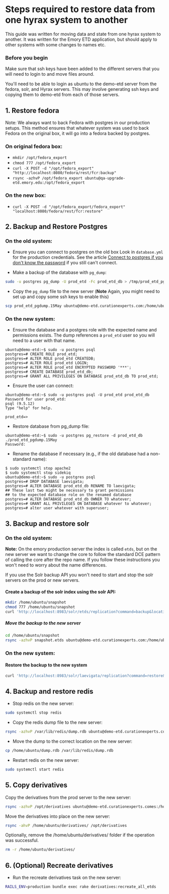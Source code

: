 # Steps required to restore data from one hyrax system to another

This guide was written for moving data and state from one hyrax system to another.
It was written for the Emory ETD application, but should apply to other systems with
some changes to names etc.

### Before you begin

Make sure that ssh keys have been added to the different servers that you will need
to login to and move files around.

You'll need to be able to login as ubuntu to the demo-etd server from the fedora, solr,
and Hyrax servers. This may involve generating ssh keys and copying them to demo-etd
from each of those servers.

## 1.  Restore fedora
Note: We always want to back Fedora with postgres in our production setups. This
method ensures that whatever system was used to back Fedora on the original box,
it will go into a fedora backed by postgres.

### On original fedora box:

* `mkdir /opt/fedora_export`
* `chmod 777 /opt/fedora_export`
* `curl -X POST -d "/opt/fedora_export" "http://localhost:8080/fedora/rest/fcr:backup"`
* `rsync -azhvP /opt/fedora_export ubuntu@qa-upgrade-etd.emory.edu:/opt/fedora_export`


### On the new box:
* `curl -X POST -d "/opt/fedora_export/fedora_export" "localhost:8080/fedora/rest/fcr:restore"`

## 2. Backup and Restore Postgres
### On the old system:

* Ensure you can connect to postgres on the old box
Look in `database.yml` for the production credentials. See the article [Connect to postgres if you don't know the password](reset_postgres.md) if you still can't connect.

* Make a backup of the database with `pg_dump`:

```bash
sudo -u postgres pg_dump -U prod_etd -Fc prod_etd_db > /tmp/prod_etd_pgdump.15May
```

* Copy the `pg_dump` file to the new server (**Note** Again, you might need to set up and copy some ssh keys to enable this)

```bash
scp prod_etd_pgdump.15May ubuntu@demo-etd.curationexperts.com:/home/ubuntu
```

### On the new system:

* Ensure the database and a postgres role with the expected name and permissions exists. The dump references a `prod_etd` user so you will need to a user with that name.

```
ubuntu@demo-etd:~$ sudo -u postgres psql
postgres=# CREATE ROLE prod_etd;
postgres=# ALTER ROLE prod_etd CREATEDB;
postgres=# ALTER ROLE prod_etd LOGIN;
postgres=# ALTER ROLE prod_etd ENCRYPTED PASSWORD '***';
postgres=# CREATE DATABASE prod_etd_db;
postgres=# GRANT ALL PRIVILEGES ON DATABASE prod_etd_db TO prod_etd;
```

* Ensure the user can connect:

```
ubuntu@demo-etd:~$ sudo -u postgres psql -U prod_etd prod_etd_db
Password for user prod_etd:
psql (9.5.12)
Type "help" for help.

prod_etd=>
```

* Restore database from pg_dump file:

```
ubuntu@demo-etd:~$ sudo -u postgres pg_restore -d prod_etd_db ./prod_etd_pgdump.15May
Password:
```

* Rename the database if necessary (e.g., if the old database had a non-standard name):

```
$ sudo systemctl stop apache2
$ sudo systemctl stop sidekiq
ubuntu@demo-etd:~$ sudo -u postgres psql
postgres=# DROP DATABASE laevigata;
postgres=# ALTER DATABASE prod_etd_db RENAME TO laevigata;
## These last two might be necessary to grant permissions
## to the expected database role on the renamed database
postgres=# ALTER DATABASE prod_etd_db OWNER TO whatever;
postgres=# GRANT ALL PRIVILEGES ON DATABASE whatever to whatever;
postgres=# alter user whatever with superuser;
```



## 3.  Backup and restore solr
### On the old system:

**Note:** On the emory production server the index is called `etds`, but on the new
server we want to change the core to follow the standard DCE pattern of
calling the core after the repo name. If you follow these instructions
you won't need to worry about the name differences.

If you use the Solr backup API you won't need to start and stop the
solr servers on the prod or new servers.

#### Create a backup of the solr index using the solr API:
  ```bash
  mkdir /home/ubuntu/snapshot
  chmod 777 /home/ubuntu/snapshot
  curl 'http://localhost:8983/solr/etds/replication?command=backup&location=/home/ubuntu/snapshot&name=etds'
  ```

##### Move the backup to the new server
```bash
cd /home/ubuntu/snapshot
rsync -azhvP snapshot.etds ubuntu@demo-etd.curationexperts.com:/home/ubuntu/
```

### On the new system:

#### Restore the backup to the new system

```bash
curl 'http://localhost:8983/solr/laevigata/replication?command=restore&name=etds&location=/home/ubuntu/'
```


## 4. Backup and restore redis

* Stop redis on the new server:

```bash
sudo systemctl stop redis
```

* Copy the redis dump file to the new server:

```bash
rsync -azhvP /var/lib/redis/dump.rdb ubuntu@demo-etd.curationexperts.com:/home/ubuntu/dump.rdb
```

* Move the dump to the correct location on the new server:

```bash
cp /home/ubuntu/dump.rdb /var/lib/redis/dump.rdb
```

* Restart redis on the new server:

```bash
sudo systemctl start redis
```
## 5. Copy derivatives

Copy the derivatives from the prod server to the new server:

```bash
rsync -azhvP /opt/derivatives ubuntu@demo-etd.curationexperts.comes:/home/ubuntu
```

Move the derivatives into place on the new server:
```bash
rsync -ahvP /home/ubuntu/derivatives/ /opt/derivatives
```

Optionally, remove the /home/ubuntu/derivatives/ folder if the operation was
successful.

```bash
rm -r /home/ubuntu/derivatives/
```

## 6. (Optional) Recreate derivatives

* Run the recreate derivatives task on the new server:

```bash
RAILS_ENV=production bundle exec rake derivatives:recreate_all_etds
```

